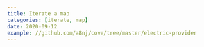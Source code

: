 ```yaml
---
title: Iterate a map
categories: [iterate, map]
date: 2020-09-12
example: //github.com/a8nj/cove/tree/master/electric-provider
---
```

